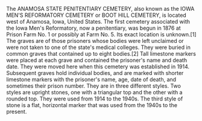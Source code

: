 The ANAMOSA STATE PENITENTIARY CEMETERY, also known as the IOWA MEN'S REFORMATORY CEMETERY or BOOT HILL CEMETERY, is located west of Anamosa, Iowa, United States. The first cemetery associated with the Iowa Men's Reformatory, now a penitentiary, was begun in 1876 at Prison Farm No. 1 or possibly at Farm No. 5. Its exact location is unknown.[1] The graves are of those prisoners whose bodies were left unclaimed or were not taken to one of the state's medical colleges. They were buried in common graves that contained up to eight bodies.[2] Tall limestone markers were placed at each grave and contained the prisoner's name and death date. They were moved here when this cemetery was established in 1914. Subsequent graves hold individual bodies, and are marked with shorter limestone markers with the prisoner's name, age, date of death, and sometimes their prison number. They are in three different styles. Two styles are upright stones, one with a triangular top and the other with a rounded top. They were used from 1914 to the 1940s. The third style of stone is a flat, horizontal marker that was used from the 1940s to the present.

